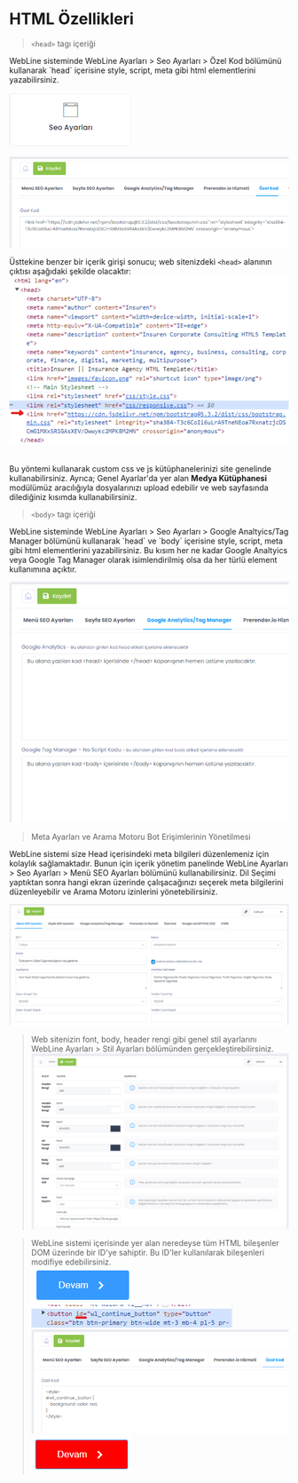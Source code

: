 # HTML Özellikleri

> `<head>` tagı içeriği

<p> WebLine sisteminde WebLine Ayarları > Seo Ayarları > Özel Kod bölümünü kullanarak `head` içerisine style, script, meta gibi html elementlerini yazabilirsiniz. </p>

![Alt text](image.png)

![Alt text](image-1.png)

Üsttekine benzer bir içerik girişi sonucu; web sitenizdeki `<head>` alanının çıktısı aşağıdaki şekilde olacaktır: <br>
![Alt text](image-2.png)

<br>
Bu yöntemi kullanarak custom css ve js kütüphanelerinizi site genelinde kullanabilirsiniz. Ayrıca; Genel Ayarlar'da yer alan <b>Medya Kütüphanesi</b> modülümüz aracılığıyla dosyalarınızı upload edebilir ve web sayfasında dilediğiniz kısımda kullanabilirsiniz.

> `<body>` tagı içeriği

<p> WebLine sisteminde WebLine Ayarları > Seo Ayarları > Google Analtyics/Tag Manager bölümünü kullanarak `head` ve `body` içerisine style, script, meta gibi html elementlerini yazabilirsiniz. Bu kısım her ne kadar Google Analtyics veya Google Tag Manager olarak isimlendirilmiş olsa da her türlü element kullanımına açıktır.</p>

![Alt text](image-3.png)

> Meta Ayarları ve Arama Motoru Bot Erişimlerinin Yönetilmesi

<p> WebLine sistemi size Head içerisindeki meta bilgileri düzenlemeniz için kolaylık sağlamaktadır. Bunun için içerik yönetim panelinde WebLine Ayarları > Seo Ayarları > Menü SEO Ayarları bölümünü kullanabilirsiniz. Dil Seçimi yaptıktan sonra hangi ekran üzerinde çalışacağınızı seçerek meta bilgilerini düzenleyebilir ve Arama Motoru izinlerini yönetebilirsiniz.</p>

![Alt text](image-4.png)

> Web sitenizin font, body, header rengi gibi genel stil ayarlarını WebLine Ayarları > Stil Ayarları bölümünden gerçekleştirebilirsiniz.<br>
![Alt text](image-47.png)

> WebLine sistemi içerisinde yer alan neredeyse tüm HTML bileşenler DOM üzerinde bir ID'ye sahiptir. Bu ID'ler kullanılarak bileşenleri modifiye edebilirsiniz. <br>
![Alt text](image-48.png) <br>
![Alt text](image-49.png) <br>
![Alt text](image-50.png) <br>
![Alt text](image-51.png)